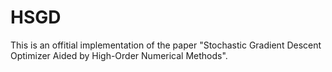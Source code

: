 # HSGD
This is an offitial implementation of the paper "Stochastic Gradient Descent Optimizer Aided by High-Order Numerical Methods". 
